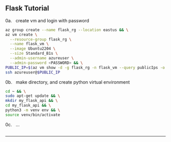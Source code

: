 ## Flask Tutorial

0a.   create vm and login with password
``` bash
az group create --name flask_rg --location eastus && \
az vm create \
  --resource-group flask_rg \
  --name flask_vm \
  --image Ubuntu2204 \
  --size Standard_B1s \
  --admin-username azureuser \
  --admin-password <PASSWORD> && \
PUBLIC_IP=$(az vm show -d -g flask_rg -n flask_vm --query publicIps -o tsv) && \
ssh azureuser@$PUBLIC_IP
```

0b.   make directory, and create python virtual environment
``` bash
cd ~ && \
sudo apt-get update && \
mkdir my_flask_api && \
cd my_flask_api && \
python3 -m venv env && \
source venv/bin/activate
```

0c.   ...
```

```

---
